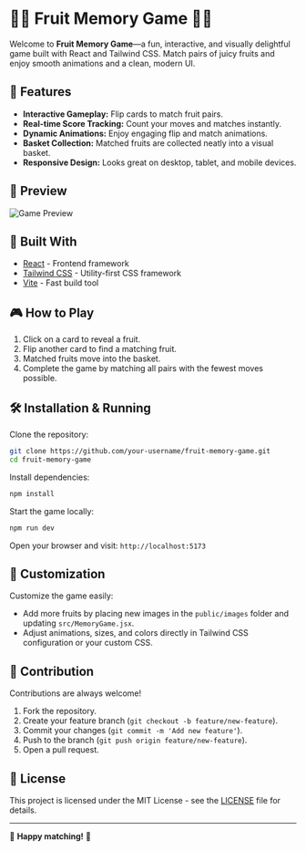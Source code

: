 # 🍉🍒 Fruit Memory Game 🍌🍇

Welcome to **Fruit Memory Game**—a fun, interactive, and visually delightful game built with React and Tailwind CSS. Match pairs of juicy fruits and enjoy smooth animations and a clean, modern UI.

## 🚀 Features

- **Interactive Gameplay:** Flip cards to match fruit pairs.
- **Real-time Score Tracking:** Count your moves and matches instantly.
- **Dynamic Animations:** Enjoy engaging flip and match animations.
- **Basket Collection:** Matched fruits are collected neatly into a visual basket.
- **Responsive Design:** Looks great on desktop, tablet, and mobile devices.

## 📸 Preview

![Game Preview](https://fruit-memory-game.vercel.app/)

## 🔧 Built With

- [React](https://reactjs.org/) - Frontend framework
- [Tailwind CSS](https://tailwindcss.com/) - Utility-first CSS framework
- [Vite](https://vitejs.dev/) - Fast build tool

## 🎮 How to Play

1. Click on a card to reveal a fruit.
2. Flip another card to find a matching fruit.
3. Matched fruits move into the basket.
4. Complete the game by matching all pairs with the fewest moves possible.

## 🛠 Installation & Running

Clone the repository:

```bash
git clone https://github.com/your-username/fruit-memory-game.git
cd fruit-memory-game
```

Install dependencies:

```bash
npm install
```

Start the game locally:

```bash
npm run dev
```

Open your browser and visit: `http://localhost:5173`

## 🌟 Customization

Customize the game easily:

- Add more fruits by placing new images in the `public/images` folder and updating `src/MemoryGame.jsx`.
- Adjust animations, sizes, and colors directly in Tailwind CSS configuration or your custom CSS.

## 🤝 Contribution

Contributions are always welcome!

1. Fork the repository.
2. Create your feature branch (`git checkout -b feature/new-feature`).
3. Commit your changes (`git commit -m 'Add new feature'`).
4. Push to the branch (`git push origin feature/new-feature`).
5. Open a pull request.

## 📜 License

This project is licensed under the MIT License - see the [LICENSE](LICENSE) file for details.

---

🍓 **Happy matching!** 🍏
